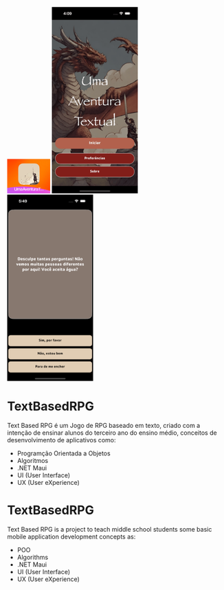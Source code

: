 <div>
<img src="https://github.com/tmacedo29/TextBasedRPG/blob/main/Screenshots/screenshot_01.png" width="100"/>
<img src="https://github.com/tmacedo29/TextBasedRPG/blob/main/Screenshots/screenshot_02.png" width="200"/>
<img src="https://github.com/tmacedo29/TextBasedRPG/blob/main/Screenshots/screenshot_03.png" width="200"/>
</div>


# TextBasedRPG

Text Based RPG é um Jogo de RPG baseado em texto, criado com a intenção de ensinar alunos do terceiro ano do ensino médio, conceitos de desenvolvimento de aplicativos como: 
- Programção Orientada a Objetos
- Algoritmos
- .NET Maui
- UI (User Interface)
- UX (User eXperience)

# TextBasedRPG

Text Based RPG is a project to teach middle school students some basic mobile application development concepts as:
- POO
- Algorithms
- .NET Maui
- UI (User Interface)
- UX (User eXperience)
